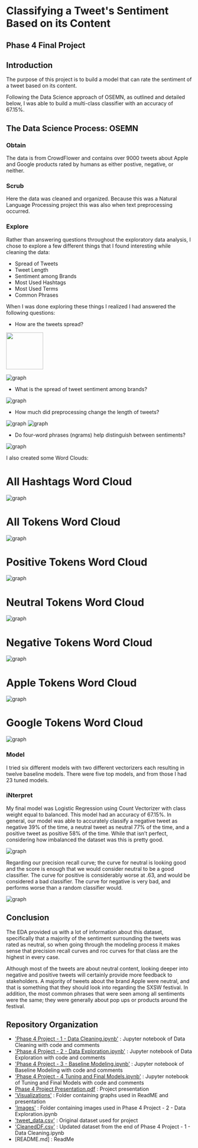 
# Classifying a Tweet's Sentiment Based on its Content
## Phase 4 Final Project



## Introduction

The purpose of this project is to build a model that can rate the sentiment of a tweet based on its content.



Following the Data Science approach of OSEMN, as outlined and detailed below, I was able to build a multi-class classifier with an accuracy of 67.15%.


## The Data Science Process: OSEMN

### Obtain

The data is from CrowdFlower and contains over 9000 tweets about Apple and Google products rated by humans as either postive, negative, or neither.

### Scrub

Here the data was cleaned and organized. Because this was a Natural Language Processing project this was also when text preprocessing occurred.

### Explore

Rather than answering questions throughout the exploratory data analysis, I chose to explore a few different things that I found interesting while cleaning the data:

  * Spread of Tweets
  * Tweet Length
  * Sentiment among Brands
  * Most Used Hashtags
  * Most Used Terms
  * Common Phrases

When I was done exploring these things I realized I had answered the following questions:


* How are the tweets spread?
    
<img src="https://raw.githubusercontent.com/srobz/Classifying-a-Tweet-s-Sentiment-Based-on-its-Content/main/Visualizations/TweetsPerEmotion.png" width="100" height="100">

![graph](https://raw.githubusercontent.com/srobz/Classifying-a-Tweet-s-Sentiment-Based-on-its-Content/main/Visualizations/TweetsPerBrand.png)

* What is the spread of tweet sentiment among brands?

![graph](https://raw.githubusercontent.com/srobz/Classifying-a-Tweet-s-Sentiment-Based-on-its-Content/main/Visualizations/TweetsEmotionBrand.png)
    
* How much did preprocessing change the length of tweets?
    
![graph](https://raw.githubusercontent.com/srobz/Classifying-a-Tweet-s-Sentiment-Based-on-its-Content/main/Visualizations/CharacterCount.png)
![graph](https://raw.githubusercontent.com/srobz/Classifying-a-Tweet-s-Sentiment-Based-on-its-Content/main/Visualizations/TokenCount.png)

* Do four-word phrases (ngrams) help distinguish between sentiments?

![graph](https://raw.githubusercontent.com/srobz/Classifying-a-Tweet-s-Sentiment-Based-on-its-Content/main/Visualizations/fourword.png)

I also created some Word Clouds:

# All Hashtags Word Cloud
![graph](https://raw.githubusercontent.com/srobz/Classifying-a-Tweet-s-Sentiment-Based-on-its-Content/main/Visualizations/hashtags.png)

# All Tokens Word Cloud
![graph](https://raw.githubusercontent.com/srobz/Classifying-a-Tweet-s-Sentiment-Based-on-its-Content/main/Visualizations/alltokens.png)

# Positive Tokens Word Cloud
![graph](https://raw.githubusercontent.com/srobz/Classifying-a-Tweet-s-Sentiment-Based-on-its-Content/main/Visualizations/postokens.png)

# Neutral Tokens Word Cloud
![graph](https://raw.githubusercontent.com/srobz/Classifying-a-Tweet-s-Sentiment-Based-on-its-Content/main/Visualizations/neutraltokens.png)

# Negative Tokens Word Cloud
![graph](https://raw.githubusercontent.com/srobz/Classifying-a-Tweet-s-Sentiment-Based-on-its-Content/main/Visualizations/negtokens.png)

# Apple Tokens Word Cloud
![graph](https://raw.githubusercontent.com/srobz/Classifying-a-Tweet-s-Sentiment-Based-on-its-Content/main/Visualizations/appletokens.png)

# Google Tokens Word Cloud
![graph](https://raw.githubusercontent.com/srobz/Classifying-a-Tweet-s-Sentiment-Based-on-its-Content/main/Visualizations/googletokens.png)


### Model

I tried six different models with two different vectorizers each resulting in twelve baseline models. There were five top models, and from those I had 23 tuned models. 


### iNterpret

My final model was Logistic Regression using Count Vectorizer with class weight equal to balanced. This model had an accuracy of 67.15%. In general, our model was able to accurately classify a negative tweet as negative 39% of the time, a neutral tweet as neutral 77% of the time, and a positive tweet as positive 58% of the time. While that isn’t perfect, considering how imbalanced the dataset was this is pretty good.

![graph](https://raw.githubusercontent.com/srobz/Classifying-a-Tweet-s-Sentiment-Based-on-its-Content/main/Visualizations/confmatrtes.png)

Regarding our precision recall curve; the curve for neutral is looking good and the score is enough that we would consider neutral to be a good classifier. The curve for positive is considerably worse at .63, and would be considered a bad classifier. The curve for negative is very bad, and performs worse than a random classifier would.

![graph](https://raw.githubusercontent.com/srobz/Classifying-a-Tweet-s-Sentiment-Based-on-its-Content/main/Visualizations/precrecall.png)


    

## Conclusion

The EDA provided us with a lot of information about this dataset, specifically that a majority of the sentiment surrounding the tweets was rated as neutral, so when going through the modeling process it makes sense that precision recall curves and roc curves for that class are the highest in every case. 

Although most of the tweets are about neutral content, looking deeper into negative and positive tweets will certainly provide more feedback to stakeholders. A majority of tweets about the brand Apple were neutral, and that is something that they should look into regarding the SXSW festival. In addition, the most common phrases that were seen among all sentiments were the same; they were generally about pop ups or products around the festival.


## Repository Organization
- ['Phase 4 Project - 1 - Data Cleaning.ipynb'](https://github.com/srobz/Classifying-a-Tweet-s-Sentiment-Based-on-its-Content/blob/main/Phase%204%20Project%20-%201%20-%20Data%20Cleaning.ipynb) : Jupyter notebook of Data Cleaning with code and comments
- ['Phase 4 Project - 2 - Data Exploration.ipynb'](https://github.com/srobz/Classifying-a-Tweet-s-Sentiment-Based-on-its-Content/blob/main/Phase%204%20Project%20-%202%20-%20Data%20Exploration.ipynb) : Jupyter notebook of Data Exploration with code and comments
- ['Phase 4 Project - 3 - Baseline Modeling.ipynb'](https://github.com/srobz/Classifying-a-Tweet-s-Sentiment-Based-on-its-Content/blob/main/Phase%204%20Project%20-%203%20-%20Baseline%20Modeling.ipynb) : Jupyter notebook of Baseline Modeling with code and comments
- ['Phase 4 Project - 4 Tuning and Final Models.ipynb'](https://github.com/srobz/Classifying-a-Tweet-s-Sentiment-Based-on-its-Content/blob/main/Phase%204%20Project%20-%204%20-%20Tuning%20and%20Final%20Models.ipynb) : Jupyter notebook of Tuning and Final Models with code and comments
- [Phase 4 Project Presentation.pdf](https://github.com/srobz/Module-3-Project/blob/main/Module%203%20Project%20Presentation.pdf) : Project presentation
- ['Visualizations'](https://github.com/srobz/Classifying-a-Tweet-s-Sentiment-Based-on-its-Content/tree/main/Visualizations) : Folder containing graphs used in ReadME and presentation
- ['Images'](https://github.com/srobz/Classifying-a-Tweet-s-Sentiment-Based-on-its-Content/tree/main/Images) : Folder containing images used in Phase 4 Project - 2 - Data Exploration.ipynb
- ['tweet_data.csv'](https://github.com/srobz/Classifying-a-Tweet-s-Sentiment-Based-on-its-Content/blob/main/tweet_data.csv) : Original dataset used for project
- ['CleanedDF.csv'](https://github.com/srobz/Classifying-a-Tweet-s-Sentiment-Based-on-its-Content/blob/main/CleanedDF.csv) : Updated dataset from the end of Phase 4 Project - 1 - Data Cleaning.ipynb
- [README.md] : ReadMe
